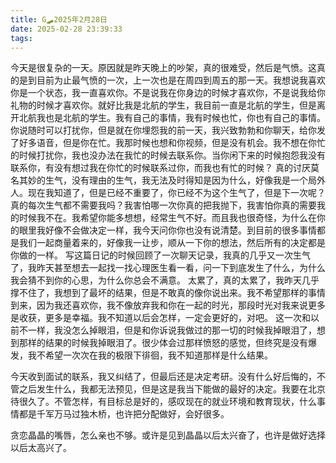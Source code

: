 ```yaml
---
title: G🛹2025年2月28日
date: 2025-02-28 23:39:33
tags:
---
```


今天是很复杂的一天。原因就是昨天晚上的吵架，真的很难受，然后是气愤。这真的是到目前为止最气愤的一次，上一次也是在周四到周五的那一天。我想说我喜欢你是一个状态，我一直喜欢你。不是说我在你身边的时候才喜欢你，不是说我给你礼物的时候才喜欢你。就好比我是北航的学生，我目前一直是北航的学生，但是离开北航我也是北航的学生。我有自己的事情，我有时候也忙，你也有自己的事情。你说随时可以打扰你，但是就在你埋怨我的前一天，我兴致勃勃和你聊天，给你发了好多语音，但是你在忙。我那时候也想和你视频，但是没有机会。我不想在你忙的时候打扰你，我也没办法在我忙的时候去联系你。当你闲下来的时候抱怨我没有联系你，有没有想过我在你忙的时候联系过你，而我也有忙的时候？
真的讨厌莫名其妙的生气，没有理由的生气，我无法及时得知是因为什么，好像我是一个局外人。现在我知道了，但是已经不重要了，你已经不为这个生气了，但是下一次呢？真的每次生气都不需要我吗？我害怕哪一次你真的把我抛下，我害怕你真的需要我的时候我不在。我希望你能多想想，经常生气不好。而且我也很奇怪，为什么在你的眼里我好像不会做决定一样，我今天问你你也没有说清楚。到目前的很多事情都是我们一起商量着来的，好像我一让步，顺从一下你的想法，然后所有的决定都是你做的一样。
写这篇日记的时候回顾了一次聊天记录，我真的几乎又一次生气了，我昨天甚至想去一起找一找心理医生看一看，问一下到底发生了什么，为什么我会猜不到你的心思，为什么你总会不满意。
太累了，真的太累了，我昨天几乎撑不住了，我想到了最坏的结果，但是不敢真的像你说出来。我不希望那样的事情到来，因为我还喜欢你，我不像放弃我和你在一起的时光，那段时光对我来说更多是收获，更多是幸福。我不知道以后会怎样，一定会更好的，对吧。
这一次和以前不一样，我没怎么掉眼泪，但是和你诉说我做过的那一切的时候我掉眼泪了，想到那样的结果的时候我掉眼泪了。很少体会过那样愤怒的感觉，但终究是没有爆发，我不希望一次次在我的极限下徘徊，我不知道那样是什么结果。

今天收到面试的联系，我又纠结了，但最后还是决定考研。没有什么好后悔的，不管之后发生什么，我都无法预见，但是这是我当下能做的最好的决定。我要在北京待很久了。不管怎样，有目标总是好的，感叹现在的就业环境和教育现状，什么事情都是千军万马过独木桥，也许把分配做好，会好很多。

贪恋晶晶的嘴唇，怎么亲也不够。或许是见到晶晶以后太兴奋了，也许是做好选择以后太高兴了。
